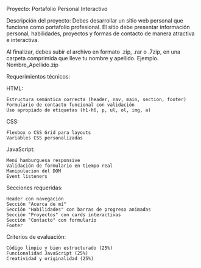 Proyecto: Portafolio Personal Interactivo

Descripción del proyecto: Debes desarrollar un sitio web personal que funcione como portafolio profesional. El sitio debe presentar información personal, habilidades, proyectos y formas de contacto de manera atractiva e interactiva.

Al finalizar, debes subir el archivo en formato .zip, .rar o .7zip, en una carpeta comprimida que lleve tu nombre y apellido. Ejemplo. Nombre_Apellido.zip

Requerimientos técnicos:

HTML:

    Estructura semántica correcta (header, nav, main, section, footer)
    Formulario de contacto funcional con validación
    Uso apropiado de etiquetas (h1-h6, p, ul, ol, img, a)

CSS:

    Flexbox o CSS Grid para layouts
    Variables CSS personalizadas

JavaScript:

    Menú hamburguesa responsive
    Validación de formulario en tiempo real
    Manipulación del DOM
    Event listeners

Secciones requeridas:

    Header con navegación
    Sección "Acerca de mí"
    Sección "Habilidades" con barras de progreso animadas
    Sección "Proyectos" con cards interactivas
    Sección "Contacto" con formulario
    Footer

Criterios de evaluación:

    Código limpio y bien estructurado (25%)
    Funcionalidad JavaScript (25%)
    Creatividad y originalidad (25%)